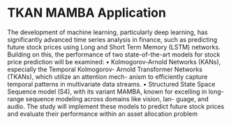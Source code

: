 # TKAN MAMBA Application


The development of machine learning, particularly deep learning, has significantly advanced time series
analysis in finance, such as predicting future stock prices using Long and
Short Term Memory (LSTM) networks. Building on this, the performance of two
state-of-the-art models for stock price prediction will be examined:
• Kolmogorov-Arnold Networks (KANs), especially the Temporal Kolmogorov-
Arnold Transformer Networks (TKANs), which utilize an attention mech-
anism to efficiently capture temporal patterns in multivariate data streams.
• Structured State Space Sequence model (S4), with its variant MAMBA, known for excelling in long-range sequence modeling across domains like vision, lan-
guage, and audio.
The study will implement these models to predict future stock prices and evaluate their performance
within an asset allocation problem
